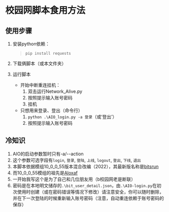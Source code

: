 # 校园网脚本食用方法

## 使用步骤

1. 安装python依赖：

    > ```batch
    > pip install requests
    > ```

2. 下载俩脚本（或本文件夹）
3. 运行脚本
    - 开始中断重连挂机：
        1. 双击运行Network_Alive.py
        2. 按照提示输入账号密码
        3. 挂机
    - 只想用来登录、登出（命令行）
        1. `python .\AIO_login.py -a 登录`（或‘登出’）
        2. 按照提示输入账号密码

## 冷知识

1. AIO的启动参数暂时只有-a/--action
2. 这个参数可选字段有`login`, `登录`, `登陆`, `上线`, `logout`, `登出`, `下线`, `退出`
3. 本脚本依据模组10_0_0_55版本混合改编（2022），其最新版名称是[bitsrun](https://github.com/BITNP/bitsrun)
4. 而10_0_0_55模组的祖先是[Aloxaf](https://github.com/Aloxaf/10_0_0_55_login)
5. 一开始我写这个是为了自己和几位朋友用（b校园网老是断联）
6. 密码是在本地明文储存的`.\bit_user_detail.json`，由`.\AIO-login.py`在初次使用时创建（或在密码错误等情况下修改）请注意安全，你可以随时删除，并在下一次登陆的时候重新输入账号密码（注意，自动重连依赖于账号密码的保存）
